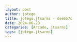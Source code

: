 ```yaml
---
layout: post
author: jotego
title: jotego.jtsarms - dee657c
date: 2024-06-28
categories: [Arcade, jtsarms]
tags: [jotego.jtsarms]
---
```


